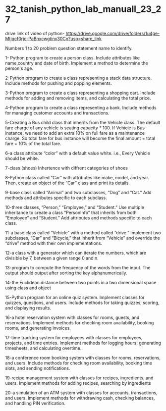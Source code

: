 # 32_tanish_python_lab_manuall_23_27
drive link of video of python-
https://drive.google.com/drive/folders/1u4ge-Mtjqcf0rjc-PaBnxcwgtinx30Co?usp=share_link


Numbers 1 to 20 problem question statement name to identify.

1- Python program to create a person class. Include attributes like name,country and date of birth. Implement a method to determine the person's age.


2-Python program to create a class representing a stack data structure.
Include methods for pushing and popping elements.


3-Python program to create a class representing a shopping cart. Include
methods for adding and removing items, and calculating the total price.


4-Python program to create a class representing a bank. Include methods for
managing customer accounts and transactions.


5-Creating a Bus child class that inherits from the Vehicle class. The default fare charge of any vehicle is seating capacity * 100. If Vehicle is Bus instance, we need to add an extra 10% on full fare as a maintenance charge. So total fare for bus instance will become the final amount = total fare + 10% of the total fare.


6-a class attribute “color” with a default value white. i.e., Every Vehicle
should be white.


7-class (shoes) Inhertence with diffrent categories of shoes


8-Python class called “Car” with attributes like make, model, and year.
Then, create an object of the “Car” class and print its details.


9-base class called “Animal” and two subclasses, “Dog” and “Cat.” Add
methods and attributes specific to each subclass.


10-three classes, “Person,” “Employee,” and “Student.” Use multiple
inheritance to create a class “PersonInfo” that inherits from both “Employee” and “Student.” Add attributes and methods specific to each class.


11-a base class called “Vehicle” with a method called “drive.” Implement two
subclasses, “Car” and “Bicycle,” that inherit from “Vehicle” and override the “drive” method with their own implementations.


12-a class with a generator which can iterate the numbers, which are divisible
by 7, between a given range 0 and n.


13-program to compute the frequency of the words from the input. The
output should output after sorting the key alphanumerically.


14-the Euclidean distance between two points in a two dimensional space
using class and object


15-Python program for an online quiz system. Implement classes for
quizzes, questions, and users. Include methods for taking quizzes, scoring, and displaying results.


16-a hotel reservation system with classes for rooms, guests, and reservations. Implement methods for checking room availability, booking rooms, and generating
invoices.


17-time tracking system for employees with classes for employees,
projects, and time entries. Implement methods for logging hours, generating
timesheets, and calculating overtime.


18-a conference room booking system with classes for rooms, reservations,
and users. Include methods for checking room availability, booking time slots, and sending notifications.


19-recipe management system with classes for recipes, ingredients, and
users. Implement methods for adding recipes, searching by ingredients


20-a simulation of an ATM system with classes for accounts, transactions, and
users. Implement methods for withdrawing cash, checking balances, and handling
PIN verification.
